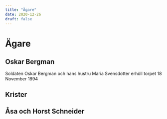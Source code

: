 ```yaml
---
title: "Ägare"
date: 2020-12-26
draft: false
---
```


# Ägare

## Oskar Bergman

Soldaten Oskar Bergman och hans hustru Maria Svensdotter erhöll
torpet 18 November 1894

## Krister

## Åsa och Horst Schneider

